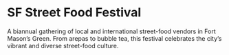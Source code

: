 # SF Street Food Festival

A biannual gathering of local and international street-food vendors in Fort Mason’s Green. From arepas to bubble tea, this festival celebrates the city’s vibrant and diverse street-food culture.
